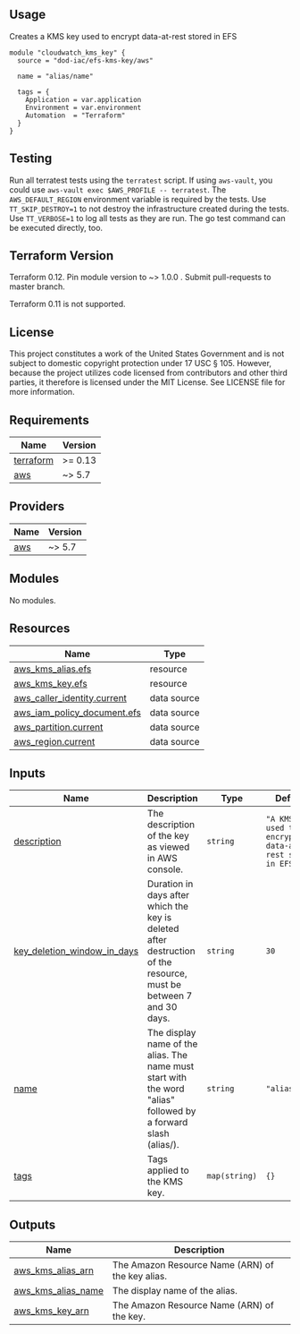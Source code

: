 <!-- BEGINNING OF PRE-COMMIT-TERRAFORM DOCS HOOK -->
## Usage

Creates a KMS key used to encrypt data-at-rest stored in EFS

```hcl
module "cloudwatch_kms_key" {
  source = "dod-iac/efs-kms-key/aws"

  name = "alias/name"

  tags = {
    Application = var.application
    Environment = var.environment
    Automation  = "Terraform"
  }
}
```

## Testing

Run all terratest tests using the `terratest` script.  If using `aws-vault`, you could use `aws-vault exec $AWS_PROFILE -- terratest`.  The `AWS_DEFAULT_REGION` environment variable is required by the tests.  Use `TT_SKIP_DESTROY=1` to not destroy the infrastructure created during the tests.  Use `TT_VERBOSE=1` to log all tests as they are run.  The go test command can be executed directly, too.

## Terraform Version

Terraform 0.12. Pin module version to ~> 1.0.0 . Submit pull-requests to master branch.

Terraform 0.11 is not supported.

## License

This project constitutes a work of the United States Government and is not subject to domestic copyright protection under 17 USC § 105.  However, because the project utilizes code licensed from contributors and other third parties, it therefore is licensed under the MIT License.  See LICENSE file for more information.

## Requirements

| Name | Version |
|------|---------|
| <a name="requirement_terraform"></a> [terraform](#requirement\_terraform) | >= 0.13 |
| <a name="requirement_aws"></a> [aws](#requirement\_aws) | ~> 5.7 |

## Providers

| Name | Version |
|------|---------|
| <a name="provider_aws"></a> [aws](#provider\_aws) | ~> 5.7 |

## Modules

No modules.

## Resources

| Name | Type |
|------|------|
| [aws_kms_alias.efs](https://registry.terraform.io/providers/hashicorp/aws/latest/docs/resources/kms_alias) | resource |
| [aws_kms_key.efs](https://registry.terraform.io/providers/hashicorp/aws/latest/docs/resources/kms_key) | resource |
| [aws_caller_identity.current](https://registry.terraform.io/providers/hashicorp/aws/latest/docs/data-sources/caller_identity) | data source |
| [aws_iam_policy_document.efs](https://registry.terraform.io/providers/hashicorp/aws/latest/docs/data-sources/iam_policy_document) | data source |
| [aws_partition.current](https://registry.terraform.io/providers/hashicorp/aws/latest/docs/data-sources/partition) | data source |
| [aws_region.current](https://registry.terraform.io/providers/hashicorp/aws/latest/docs/data-sources/region) | data source |

## Inputs

| Name | Description | Type | Default | Required |
|------|-------------|------|---------|:--------:|
| <a name="input_description"></a> [description](#input\_description) | The description of the key as viewed in AWS console. | `string` | `"A KMS key used to encrypt data-at-rest stored in EFS."` | no |
| <a name="input_key_deletion_window_in_days"></a> [key\_deletion\_window\_in\_days](#input\_key\_deletion\_window\_in\_days) | Duration in days after which the key is deleted after destruction of the resource, must be between 7 and 30 days. | `string` | `30` | no |
| <a name="input_name"></a> [name](#input\_name) | The display name of the alias. The name must start with the word "alias" followed by a forward slash (alias/). | `string` | `"alias/efs"` | no |
| <a name="input_tags"></a> [tags](#input\_tags) | Tags applied to the KMS key. | `map(string)` | `{}` | no |

## Outputs

| Name | Description |
|------|-------------|
| <a name="output_aws_kms_alias_arn"></a> [aws\_kms\_alias\_arn](#output\_aws\_kms\_alias\_arn) | The Amazon Resource Name (ARN) of the key alias. |
| <a name="output_aws_kms_alias_name"></a> [aws\_kms\_alias\_name](#output\_aws\_kms\_alias\_name) | The display name of the alias. |
| <a name="output_aws_kms_key_arn"></a> [aws\_kms\_key\_arn](#output\_aws\_kms\_key\_arn) | The Amazon Resource Name (ARN) of the key. |
<!-- END OF PRE-COMMIT-TERRAFORM DOCS HOOK -->
